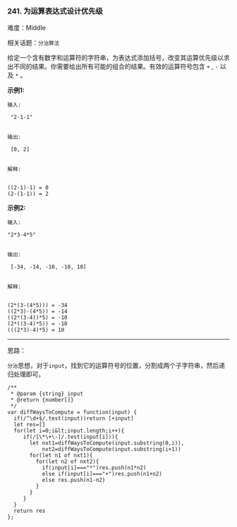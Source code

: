 ### 241. 为运算表达式设计优先级

难度：Middle

相关话题：`分治算法`

给定一个含有数字和运算符的字符串，为表达式添加括号，改变其运算优先级以求出不同的结果。你需要给出所有可能的组合的结果。有效的运算符号包含  `+` , `-` 以及 `*` 。



 **示例1:** 





```
输入:

 "2-1-1"


输出:

 [0, 2]


解释: 


((2-1)-1) = 0 
(2-(1-1)) = 2
```

 **示例2:** 





```
输入: 

"2*3-4*5"


输出:

 [-34, -14, -10, -10, 10]


解释: 


(2*(3-(4*5))) = -34 
((2*3)-(4*5)) = -14 
((2*(3-4))*5) = -10 
(2*((3-4)*5)) = -10 
(((2*3)-4)*5) = 10
```


-----

思路：

`分治`思想，对于`input`，找到它的运算符号的位置，分割成两个子字符串，然后递归处理即可。


```
/**
 * @param {string} input
 * @return {number[]}
 */
var diffWaysToCompute = function(input) {
  if(/^\d+$/.test(input))return [+input]
  let res=[]
  for(let i=0;i&lt;input.length;i++){
     if(/[\*\+\-]/.test(input[i])){
       let nxt1=diffWaysToCompute(input.substring(0,i)),
           nxt2=diffWaysToCompute(input.substring(i+1))
       for(let n1 of nxt1){
         for(let n2 of nxt2){
           if(input[i]==="*")res.push(n1*n2)
           else if(input[i]==="+")res.push(n1+n2)
           else res.push(n1-n2)
         }
       }
     }
  }
  return res
};



```
